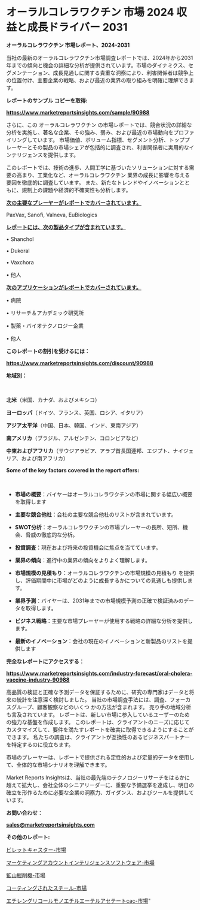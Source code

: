 # オーラルコレラワクチン 市場 2024 収益と成長ドライバー 2031

<strong>オーラルコレラワクチン 市場レポート、2024-2031</strong>

当社の最新のオーラルコレラワクチン市場調査レポートでは、2024年から2031年までの傾向と機会の詳細な分析が提供されています。市場のダイナミクス、セグメンテーション、成長見通しに関する貴重な洞察により、利害関係者は競争上の位置付け、主要企業の戦略、および最近の業界の取り組みを明確に理解できます。



<strong>レポートのサンプル コピーを取得:</strong> <a href=https://www.marketreportsinsights.com/sample/90988>

<strong><u>https://www.marketreportsinsights.com/sample/90988</u></strong></a>

さらに、この オーラルコレラワクチン の市場レポートでは、競合状況の詳細な分析を実施し、著名な企業、その強み、弱み、および最近の市場動向をプロファイリングしています。 市場価値、ボリューム指標、セグメント分析、トッププレーヤーとその製品の市場シェアが包括的に調査され、利害関係者に実用的なインテリジェンスを提供します。

このレポートでは、技術の進歩、人間工学に基づいたソリューションに対する需要の高まり、工業化など、オーラルコレラワクチン 業界の成長に影響を与える要因を徹底的に調査しています。 また、新たなトレンドやイノベーションとともに、規制上の課題や経済的不確実性も分析します。



<strong><u>次の主要なプレーヤーがレポートでカバーされています。</u></strong>

PaxVax, Sanofi, Valneva, EuBiologics



<strong><u><b>レポートには、次の製品タイプが含まれています。</b></u></strong>

• Shanchol

• Dukoral

• Vaxchora

• 他人



<strong><u><b>次のアプリケーションがレポートでカバーされています。</b></u></strong>

• 病院

• リサーチ＆アカデミック研究所

• 製薬・バイオテクノロジー企業

• 他人



<strong><b>このレポートの割引を受けるには：</b></strong>

<a href=https://www.marketreportsinsights.com/discount/90988>

<strong><u>https://www.marketreportsinsights.com/discount/90988</u></strong></a>



<strong>地域別：</strong>

<strong> </strong>



<strong>北米</strong>（米国、カナダ、およびメキシコ）



<strong>ヨーロッパ</strong>（ドイツ、フランス、英国、ロシア、イタリア）



<strong>アジア太平洋</strong>（中国、日本、韓国、インド、東南アジア）



<strong>南アメリカ</strong>（ブラジル、アルゼンチン、コロンビアなど）



<strong>中東およびアフリカ</strong>（サウジアラビア、アラブ首長国連邦、エジプト、ナイジェリア、および南アフリカ）



<strong>Some of the key factors covered in the report offers:</strong>

<strong> </strong>
<ul>
  <li>

<strong>市場の概要</strong>：バイヤーはオーラルコレラワクチンの市場に関する幅広い概要を取得します</li>
  <li>

<strong>主要な競合他社</strong>：会社の主要な競合他社のリストが含まれています。</li>
  <li>

<strong>SWOT分析</strong>：オーラルコレラワクチンの市場プレーヤーの長所、短所、機会、脅威の徹底的な分析。</li>
  <li>

<strong>投資調査</strong>：現在および将来の投資機会に焦点を当てています。</li>
  <li>

<strong>業界の傾向</strong>：進行中の業界の傾向をよりよく理解します。</li>
  <li>

<strong>市場規模の見積もり</strong>：オーラルコレラワクチンの市場規模の見積もり を提供し、評価期間中に市場がどのように成長するかについての見通しも提供します。</li>
  <li>

<strong>業界予測</strong>：バイヤーは、2031年までの市場規模予測の正確で検証済みのデータを取得します。</li>
  <li>

<strong>ビジネス戦略</strong>：主要な市場プレーヤーが使用する戦略の詳細な分析を提供します。</li>
  <li>

<strong>最新のイノベーション</strong>：会社の現在のイノベーションと新製品のリストを提供します</li>
</ul>


<strong>完全なレポートにアクセスする</strong>：

<a href=https://www.marketreportsinsights.com/industry-forecast/oral-cholera-vaccine-industry-90988>

<strong><u>https://www.marketreportsinsights.com/industry-forecast/oral-cholera-vaccine-industry-90988</u></strong></a>

高品質の検証と正確な予測データを保証するために、研究の専門家はデータと将来の統計を注意深く検討しました。 当社の市場調査手法には、調査、フォーカスグループ、顧客観察などのいくつ かの方法が含まれます。 売り手の地域分析も言及されています。 レポートは、新しい市場に参入しているユーザーのための強力な基盤を作成します。 このレポートは、クライアントのニーズに応じてカスタマイズして、要件を満たすレポートを確実に取得できるようにすることができます。 私たちの調査は、クライアントが互換性のあるビジネスパートナーを特定するのに役立ちます。

市場のプレーヤーは、レポートで提供される定性的および定量的データを使用して、全体的な市場シナリオを理解できます。

Market Reports Insightsは、当社の最先端のテクノロジーリサーチをはるかに超えて拡大し、会社全体のシニアリーダーに、重要な予備選挙を達成し、明日の確立を形作るために必要な企業の洞察力、ガイダンス、およびツールを提供しています。



<strong><b>お問い合わせ</b></strong>：

<a href=mailto:sales@marketreportsinsights.com>

<strong><u>sales@marketreportsinsights.com</u></strong></a>



<strong>その他のレポート:</strong>

<a href=https://www.linkedin.com/pulse/ビレットキャスター-市場-2023-競争分析と事業成長-2030-data-dive-discoveries-24-analysis-slj4f/>ビレットキャスター-市場</a>

<a href=https://www.linkedin.com/pulse/マーケティングアカウントインテリジェンスソフトウェア-市場-2030-年までの需要に焦点を当てた-fkdzf/>マーケティングアカウントインテリジェンスソフトウェア-市場</a>

<a href=https://www.linkedin.com/pulse/鉱山掘削機-市場-2023-swot-分析と成長率-2030-analytics-achievers-24-analysis-aa1sf/>鉱山掘削機-市場</a>

<a href=https://www.linkedin.com/pulse/コーティングされたスチール-市場-2023-最新の-cagr-および成長分析-l5nuf/>コーティングされたスチール-市場</a>

<a href=https://www.linkedin.com/pulse/エチレングリコールモノエチルエーテルアセテートcac-市場-2023-swot-hg67f/>エチレングリコールモノエチルエーテルアセテートcac-市場</a>"
